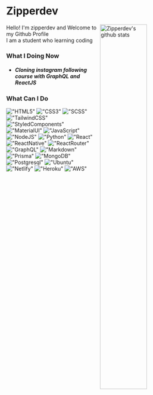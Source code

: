 # Zipperdev

<img align="right" alt="Zipperdev's github stats" width="50%" src="https://github-readme-stats.vercel.app/api?username=zipperdev&show_icons=true">

Hello! I'm zipperdev and Welcome to my Github Profile<br/>
I am a student who learning coding

### What I Doing Now
- ##### Cloning instagram following course with GraphQL and ReactJS

### What Can I Do

!["HTML5"](https://img.shields.io/badge/HTML5-E34F26?style=round&logo=html5&logoColor=white&logoWidth=20)
!["CSS3"](https://img.shields.io/badge/CSS3-1572B6?style=round&logo=css3&logoColor=white&logoWidth=20)
!["SCSS"](https://img.shields.io/badge/Sass-CC6699?style=round&logo=sass&logoColor=white&logoWidth=20)
!["TailwindCSS"](https://img.shields.io/badge/Tailwind_CSS-38B2AC?style=round&logo=tailwind-css&logoColor=white&logoWidth=20)
!["StyledComponents"](https://img.shields.io/badge/styled--components-DB7093?style=round&logo=styled-components&logoColor=white&logoWidth=20)
!["MaterialUI"](https://img.shields.io/badge/Material--UI-0081CB?style=round&logo=material-ui&logoColor=white&logoWidth=20)
!["JavaScript"](https://img.shields.io/badge/JavaScript-323330?style=round&logo=javascript&logoColor=F7DF1E&logoWidth=20)
!["NodeJS"](https://img.shields.io/badge/Node.js-43853D?style=round&logo=node.js&logoColor=white&logoWidth=20)
!["Python"](https://img.shields.io/badge/Python-14354C?style=round&logo=python&logoColor=white&logoWidth=20)
!["React"](https://img.shields.io/badge/React-20232A?style=round&logo=react&logoColor=61DAFB&logoWidth=20)
!["ReactNative"](https://img.shields.io/badge/React_Native-20232A?style=round&logo=react&logoColor=61DAFB&logoWidth=20)
!["ReactRouter"](https://img.shields.io/badge/React_Router-CA4245?style=round&logo=react-router&logoColor=white&logoWidth=20)
!["GraphQL"](https://img.shields.io/badge/GraphQL-E10098?style=round&logo=graphql&logoColor=white&logoWidth=20)
!["Markdown"](https://img.shields.io/badge/Markdown-000000?style=round&logo=markdown&logoColor=white&logoWidth=20)
!["Prisma"](https://img.shields.io/badge/Prisma-0C344B?style=round&logo=prisma&logoColor=white&logoWidth=20)
!["MongoDB"](https://img.shields.io/badge/MongoDB-4EA94B?style=round&logo=mongodb&logoColor=white&logoWidth=20)
!["Postgresql"](https://img.shields.io/badge/PostgreSQL-316192?style=round&logo=postgresql&logoColor=white&logoWidth=20)
!["Ubuntu"](https://img.shields.io/badge/Ubuntu-E95420?style=round&logo=ubuntu&logoColor=white&logoWidth=20)
!["Netlify"](https://img.shields.io/badge/Netlify-00C7B7?style=round&logo=netlify&logoColor=white&logoWidth=20)
!["Heroku"](https://img.shields.io/badge/Heroku-430098?style=round&logo=heroku&logoColor=white&logoWidth=20)
!["AWS"](https://img.shields.io/badge/Amazon_AWS-232F3E?style=round&logo=amazon-aws&logoColor=white&logoWidth=20)

